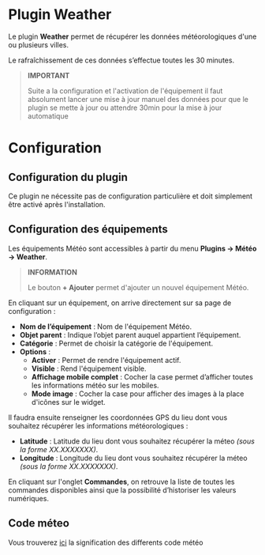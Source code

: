 # Plugin Weather

Le plugin **Weather** permet de récupérer les données météorologiques d'une ou plusieurs villes.

Le rafraîchissement de ces données s’effectue toutes les 30 minutes.

>**IMPORTANT**
>
>Suite a la configuration et l'activation de l'équipement il faut absolument lancer une mise à jour manuel des données pour que le plugin se mette à jour ou attendre 30min pour la mise à jour automatique

# Configuration

## Configuration du plugin

Ce plugin ne nécessite pas de configuration particulière et doit simplement être activé après l'installation.

## Configuration des équipements

Les équipements Météo sont accessibles à partir du menu **Plugins → Météo → Weather**.

>**INFORMATION**
>
>Le bouton **+ Ajouter** permet d'ajouter un nouvel équipement Météo.

En cliquant sur un équipement, on arrive directement sur sa page de configuration :

- **Nom de l’équipement** : Nom de l'équipement Météo.
- **Objet parent** : Indique l’objet parent auquel appartient l’équipement.
- **Catégorie** : Permet de choisir la catégorie de l'équipement.
- **Options** :
    - **Activer** : Permet de rendre l'équipement actif.
    - **Visible** : Rend l'équipement visible.
    - **Affichage mobile complet** : Cocher la case permet d’afficher toutes les informations météo sur les mobiles.
    - **Mode image** : Cocher la case pour afficher des images à la place d'icônes sur le widget.

Il faudra ensuite renseigner les coordonnées GPS du lieu dont vous souhaitez récupérer les informations météorologiques :

- **Latitude** : Latitude du lieu dont vous souhaitez récupérer la méteo *(sous la forme XX.XXXXXXX)*.
- **Longitude** : Longitude du lieu dont vous souhaitez récupérer la méteo *(sous la forme XX.XXXXXXX)*.

En cliquant sur l'onglet **Commandes**, on retrouve la liste de toutes les commandes disponibles ainsi que la possibilité d’historiser les valeurs numériques.


## Code méteo

Vous trouverez [ici](https://www.weatherapi.com/docs/weather_conditions.json) la signification des differents code météo
